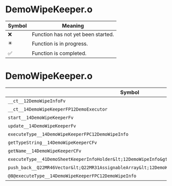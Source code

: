 # DemoWipeKeeper.o
| Symbol | Meaning 
| ------------- | ------------- 
| :x: | Function has not yet been started. 
| :eight_pointed_black_star: | Function is in progress. 
| :white_check_mark: | Function is completed. 


# DemoWipeKeeper.o
| Symbol | Decompiled? |
| ------------- | ------------- |
| `__ct__12DemoWipeInfoFv` | :x: |
| `__ct__14DemoWipeKeeperFP12DemoExecutor` | :x: |
| `start__14DemoWipeKeeperFv` | :x: |
| `update__14DemoWipeKeeperFv` | :x: |
| `executeType__14DemoWipeKeeperFPC12DemoWipeInfo` | :x: |
| `getTypeString__14DemoWipeKeeperCFv` | :x: |
| `getName__14DemoWipeKeeperCFv` | :x: |
| `executeType__41DemoSheetKeeperInfoHolder&lt;12DemoWipeInfo&gt;FPC12DemoWipeInfo` | :x: |
| `push_back__Q22MR46Vector&lt;Q22MR31AssignableArray&lt;12DemoWipeInfo&gt;&gt;FRC12DemoWipeInfo` | :x: |
| `@8@executeType__14DemoWipeKeeperFPC12DemoWipeInfo` | :x: |
